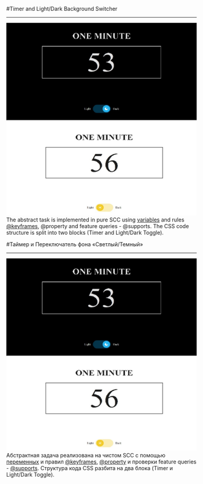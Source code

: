 #Timer and Light/Dark Background Switcher
___
![screen](screen.jpg)
The abstract task is implemented in pure SCC using [variables](https://developer.mozilla.org/ru/docs/Web/CSS/Using_CSS_custom_properties) and rules [@keyframes](https://developer.mozilla.org/en-US/docs/Web/CSS/@keyframes), @property and feature queries - @supports. The CSS code structure is split into two blocks (Timer and Light/Dark Toggle).

#Таймер и Переключатель фона «Светлый/Темный»
___
![screen](screen.jpg)
Абстрактная задача реализована на чистом SCC с помощью [переменных](https://developer.mozilla.org/ru/docs/Web/CSS/Using_CSS_custom_properties) и правил [@keyframes](https://developer.mozilla.org/en-US/docs/Web/CSS/@keyframes), [@property](https://developer.mozilla.org/en-US/docs/Web/CSS/@property) и проверки feature queries - [@supports](https://developer.mozilla.org/en-US/docs/Web/CSS/@supports). Структура кода CSS разбита на два блока (Timer и Light/Dark Toggle).

